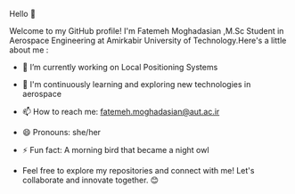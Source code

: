 Hello 👋

Welcome to my GitHub profile! I'm Fatemeh Moghadasian ,M.Sc Student in Aerospace Engineering at Amirkabir University of Technology.Here's a little about me :
   - 🔭 I’m currently working on Local Positioning Systems 
   - 🌱 I'm continuously learning and exploring new technologies in aerospace
   - 📫 How to reach me: fatemeh.moghadasian@aut.ac.ir
   - 😄 Pronouns: she/her
   - ⚡ Fun fact: A morning bird that became a night owl
     
   - Feel free to explore my repositories and connect with me! Let's collaborate and innovate together. 😊
